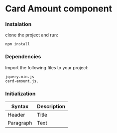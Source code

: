 # Card Amount component

### Instalation

clone the project and run:

```
npm install
```
### Dependencies

Import the following files to your project:

```
jquery.min.js
card-amount.js.
```

### Initialization
| Syntax | Description |
| ----------- | ----------- |
| Header | Title |
| Paragraph | Text |
